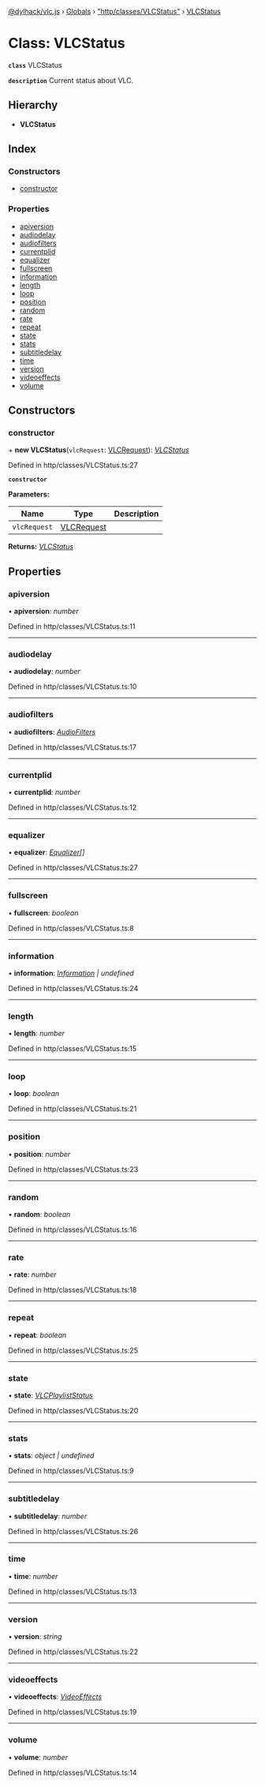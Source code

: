 [@dylhack/vlc.js](../README.md) › [Globals](../globals.md) › ["http/classes/VLCStatus"](../modules/_http_classes_vlcstatus_.md) › [VLCStatus](_http_classes_vlcstatus_.vlcstatus.md)

# Class: VLCStatus

**`class`** VLCStatus

**`description`** Current status about VLC.

## Hierarchy

* **VLCStatus**

## Index

### Constructors

* [constructor](_http_classes_vlcstatus_.vlcstatus.md#constructor)

### Properties

* [apiversion](_http_classes_vlcstatus_.vlcstatus.md#apiversion)
* [audiodelay](_http_classes_vlcstatus_.vlcstatus.md#audiodelay)
* [audiofilters](_http_classes_vlcstatus_.vlcstatus.md#audiofilters)
* [currentplid](_http_classes_vlcstatus_.vlcstatus.md#currentplid)
* [equalizer](_http_classes_vlcstatus_.vlcstatus.md#equalizer)
* [fullscreen](_http_classes_vlcstatus_.vlcstatus.md#fullscreen)
* [information](_http_classes_vlcstatus_.vlcstatus.md#information)
* [length](_http_classes_vlcstatus_.vlcstatus.md#length)
* [loop](_http_classes_vlcstatus_.vlcstatus.md#loop)
* [position](_http_classes_vlcstatus_.vlcstatus.md#position)
* [random](_http_classes_vlcstatus_.vlcstatus.md#random)
* [rate](_http_classes_vlcstatus_.vlcstatus.md#rate)
* [repeat](_http_classes_vlcstatus_.vlcstatus.md#repeat)
* [state](_http_classes_vlcstatus_.vlcstatus.md#state)
* [stats](_http_classes_vlcstatus_.vlcstatus.md#stats)
* [subtitledelay](_http_classes_vlcstatus_.vlcstatus.md#subtitledelay)
* [time](_http_classes_vlcstatus_.vlcstatus.md#time)
* [version](_http_classes_vlcstatus_.vlcstatus.md#version)
* [videoeffects](_http_classes_vlcstatus_.vlcstatus.md#videoeffects)
* [volume](_http_classes_vlcstatus_.vlcstatus.md#volume)

## Constructors

###  constructor

\+ **new VLCStatus**(`vlcRequest`: [VLCRequest](_http_classes_vlcrequest_.vlcrequest.md)): *[VLCStatus](_http_classes_vlcstatus_.vlcstatus.md)*

Defined in http/classes/VLCStatus.ts:27

**`constructor`** 

**Parameters:**

Name | Type | Description |
------ | ------ | ------ |
`vlcRequest` | [VLCRequest](_http_classes_vlcrequest_.vlcrequest.md) |   |

**Returns:** *[VLCStatus](_http_classes_vlcstatus_.vlcstatus.md)*

## Properties

###  apiversion

• **apiversion**: *number*

Defined in http/classes/VLCStatus.ts:11

___

###  audiodelay

• **audiodelay**: *number*

Defined in http/classes/VLCStatus.ts:10

___

###  audiofilters

• **audiofilters**: *[AudioFilters](../modules/_http_classes_vlcstatus_.md#audiofilters)*

Defined in http/classes/VLCStatus.ts:17

___

###  currentplid

• **currentplid**: *number*

Defined in http/classes/VLCStatus.ts:12

___

###  equalizer

• **equalizer**: *[Equalizer](../modules/_http_classes_vlcstatus_.md#equalizer)[]*

Defined in http/classes/VLCStatus.ts:27

___

###  fullscreen

• **fullscreen**: *boolean*

Defined in http/classes/VLCStatus.ts:8

___

###  information

• **information**: *[Information](../modules/_http_classes_vlcstatus_.md#information) | undefined*

Defined in http/classes/VLCStatus.ts:24

___

###  length

• **length**: *number*

Defined in http/classes/VLCStatus.ts:15

___

###  loop

• **loop**: *boolean*

Defined in http/classes/VLCStatus.ts:21

___

###  position

• **position**: *number*

Defined in http/classes/VLCStatus.ts:23

___

###  random

• **random**: *boolean*

Defined in http/classes/VLCStatus.ts:16

___

###  rate

• **rate**: *number*

Defined in http/classes/VLCStatus.ts:18

___

###  repeat

• **repeat**: *boolean*

Defined in http/classes/VLCStatus.ts:25

___

###  state

• **state**: *[VLCPlaylistStatus](../enums/_http_classes_vlcstatus_.vlcplayliststatus.md)*

Defined in http/classes/VLCStatus.ts:20

___

###  stats

• **stats**: *object | undefined*

Defined in http/classes/VLCStatus.ts:9

___

###  subtitledelay

• **subtitledelay**: *number*

Defined in http/classes/VLCStatus.ts:26

___

###  time

• **time**: *number*

Defined in http/classes/VLCStatus.ts:13

___

###  version

• **version**: *string*

Defined in http/classes/VLCStatus.ts:22

___

###  videoeffects

• **videoeffects**: *[VideoEffects](../modules/_http_classes_vlcstatus_.md#videoeffects)*

Defined in http/classes/VLCStatus.ts:19

___

###  volume

• **volume**: *number*

Defined in http/classes/VLCStatus.ts:14
